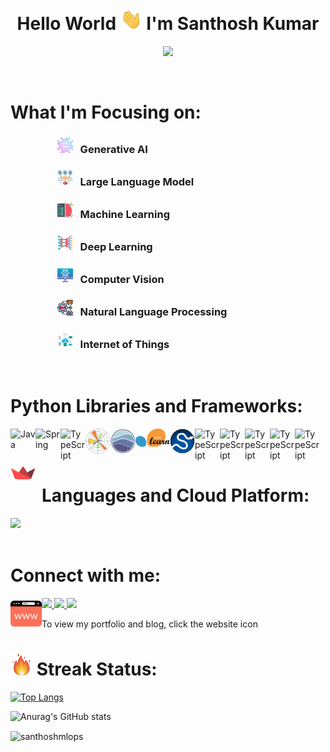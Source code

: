 <h1 align="center">Hello World <img src="https://raw.githubusercontent.com/ABSphreak/ABSphreak/master/gifs/Hi.gif"  width = "35" >   I'm Santhosh Kumar </h1>  

<p align="center">
  <a href="https://github.com/pik1989"><img src="https://readme-typing-svg.herokuapp.com?lines=+Welcome+to+my+Repository;A+passionate+AI+Enthusiast;Eager+to+Explore+Things;Interested+in+LLM+inferenceing;Fine-tuning+LLM+Models;The+frontiers+of+AI&center=true&width=380&height=45"></a>
</p>


<!-- What I'm Focusing on: -->
<br /> 
<h1>  What I'm Focusing on: </h1>
<h3> <img style="padding-left:75px" src="https://github.com/santhoshmlops/santhoshmlops/blob/main/img/chip.png" width = "25" height = "25" > &nbsp  Generative AI </h3>
<h3> <img style="padding-left:75px" src="https://github.com/santhoshmlops/santhoshmlops/blob/main/img/predictive-models.png" width = "25" height = "25" > &nbsp  Large Language Model </h3>
<h3> <img style="padding-left:75px" src="https://github.com/santhoshmlops/santhoshmlops/blob/main/img/machine.png" width = "25" height = "25" > &nbsp  Machine Learning </h3>
<h3> <img style="padding-left:75px" src="https://github.com/santhoshmlops/santhoshmlops/blob/main/img/deep-learning.png" width = "25" height = "25" > &nbsp  Deep Learning </h3>
<h3> <img style="padding-left:75px" src="https://github.com/santhoshmlops/santhoshmlops/blob/main/img/vision.png" width = "25" height = "25" > &nbsp  Computer Vision </h3>
<h3> <img style="padding-left:75px" src="https://github.com/santhoshmlops/santhoshmlops/blob/main/img/nlp.png" width = "25" height = "25" > &nbsp  Natural Language Processing </h3>
<h3> <img style="padding-left:75px" src="https://github.com/santhoshmlops/santhoshmlops/blob/main/img/internet-of-things.png" width = "25" height = "25" > &nbsp  Internet of Things </h3>



<!-- Languages and Tools -->
<br /> 
<h1>  Python Libraries and Frameworks: </h1>
<img align="left" alt="Java" width="40px" src="https://cdn.jsdelivr.net/gh/devicons/devicon/icons/python/python-original.svg"/>
<img align="left" alt="Spring" width="40px"  src="https://cdn.jsdelivr.net/gh/devicons/devicon/icons/pandas/pandas-original.svg"/>
<img align="left" alt="TypeScript" width="40px" src="https://cdn.jsdelivr.net/gh/devicons/devicon/icons/numpy/numpy-original.svg"/>
<img align="left" alt="TypeScript" width="40px" src="https://github.com/santhoshmlops/santhoshmlops/blob/main/img/matplot.png"/>
<img align="left" alt="TypeScript" width="40px" src="https://github.com/santhoshmlops/santhoshmlops/blob/main/img/seaborn.png"/>
<img align="left" alt="TypeScript" width="55px" src="https://github.com/santhoshmlops/santhoshmlops/blob/main/img/scikit.png"/> 
<img align="left" alt="TypeScript" width="40px" src="https://github.com/santhoshmlops/santhoshmlops/blob/main/img/scipy.png"/> 
<img align="left" alt="TypeScript" width="40px" src="https://cdn.jsdelivr.net/gh/devicons/devicon/icons/tensorflow/tensorflow-original.svg"/>
<img align="left" alt="TypeScript" width="40px" src="https://cdn.jsdelivr.net/gh/devicons/devicon/icons/opencv/opencv-original.svg"/>
<img align="left" alt="TypeScript" width="40px" src="https://cdn.jsdelivr.net/gh/devicons/devicon/icons/flask/flask-original.svg"/>
<img align="left" alt="TypeScript" width="40px" src="https://cdn.jsdelivr.net/gh/devicons/devicon/icons/django/django-plain.svg"/> 
<img align="left" alt="TypeScript" width="40px" src="https://cdn.jsdelivr.net/gh/devicons/devicon/icons/fastapi/fastapi-original.svg"/>
<img align="left" alt="TypeScript" width="40px" style="padding-right:10px;" src="https://github.com/santhoshmlops/santhoshmlops/blob/main/img/streamlit%20(1).png"/>
<br />
<br /> 



<!-- Languages and Cloud Platform: -->
<br /> 
<h1>  Languages and Cloud Platform: </h1>
<a href="https://skillicons.dev">
<img src="https://skillicons.dev/icons?i=mysql,sqlite,mongodb,html,css,bootstrap,postman,heroku,git,githubactions,docker,aws,gcp,azure"/>
</a>


<!-- Connect with me -->
<br />
<br />

<h1> Connect with me: </h1>

<p align="left">
  <a href="https://skillicons.dev">  
    <a href="" target="blank"><img src="https://skillicons.dev/icons?i=instagram"/>
    <a href="" target="blank"><img src="https://skillicons.dev/icons?i=twitter"/>
    <a href="https://www.linkedin.com/in/santhoshskai/" target="blank"><img src="https://skillicons.dev/icons?i=linkedin"/>
    <a href="https://santhoshmlops.github.io/santhosh.github.io" ><img align="left" alt="TypeScript" width="50px" src="https://github.com/santhoshmlops/santhoshmlops/blob/main/img/browser.png"/> 
  </a>    
</p> 
  To view my portfolio and blog, click the website icon
<!-- Streak Status       -->  
<br /> 
      
<h1> <img src="https://github.com/santhoshmlops/santhoshmlops/blob/main/img/fire.png" width = "35" height = "35" >  Streak Status: </h1>
       
[![Top Langs](https://github-readme-stats.vercel.app/api/top-langs/?username=santhoshmlops&layout=donut&theme=dracula)](https://github.com/anuraghazra/github-readme-stats)
       
![Anurag's GitHub stats](https://github-readme-stats.vercel.app/api?username=santhoshmlops&show_icons=true&theme=dracula)  
       
<img align="center" src="https://github-readme-streak-stats.herokuapp.com/?user=santhoshmlops&theme=dracula" alt="santhoshmlops" />   
      
<!-- <a href="https://github.com/ashutosh00710/github-readme-activity-graph"><img alt="santhoshmlops's Activity Graph" src="https://github-readme-activity-graph.cyclic.app/graph/?username=santhoshmlops&bg_color=282A36&color=F66A94&line=87DBFA&point=FFFFFF" /></a>       
